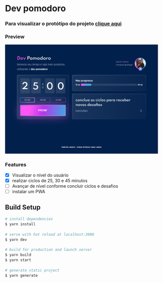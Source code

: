 # Dev pomodoro

### Para visualizar o protótipo do projeto [clique aqui](https://www.figma.com/file/JU0OhDmVaO4tkNpOlTKIAX/Gabriel-Caiana---Dev-Pomodoro?node-id=1%3A772)

### Preview

![Pomodoro](./static/preview.png)

### Features

- [X] Visualizar o nível do usuário
- [X] realizar ciclos de 25, 30 e 45 minutos
- [ ] Avançar de nível conforme concluir ciclos e desafios
- [ ] instalar um PWA

## Build Setup

```bash
# install dependencies
$ yarn install

# serve with hot reload at localhost:3000
$ yarn dev

# build for production and launch server
$ yarn build
$ yarn start

# generate static project
$ yarn generate
```
